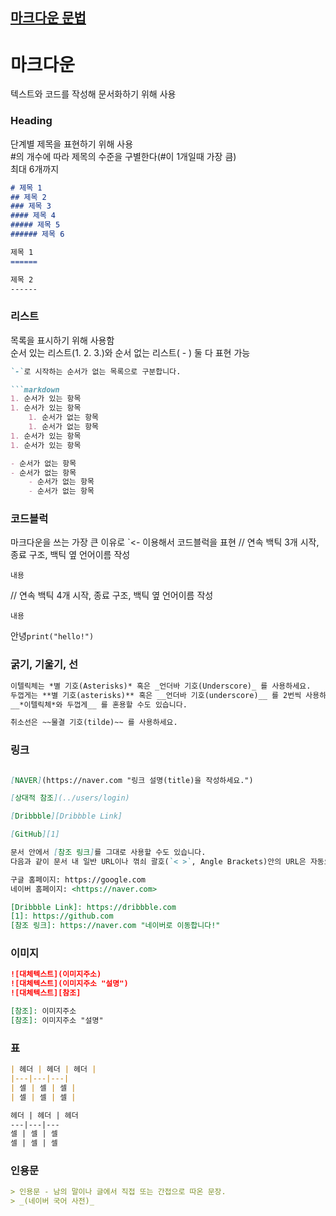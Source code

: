 ## [마크다운 문법](https://www.markdownguide.org/basic-syntax/)

# 마크다운
텍스트와 코드를 작성해 문서화하기 위해 사용

### Heading
단계별 제목을 표현하기 위해 사용  
#의 개수에 따라 제목의 수준을 구별한다(#이 1개일때 가장 큼)  
최대 6개까지
```markdown
# 제목 1
## 제목 2
### 제목 3
#### 제목 4
##### 제목 5
###### 제목 6
```
```markdown
제목 1
======

제목 2
------
```
### 리스트
목록을 표시하기 위해 사용함  
순서 있는 리스트(1. 2. 3.)와 순서 없는 리스트( - ) 둘 다 표현 가능  
```markdown
`-`로 시작하는 순서가 없는 목록으로 구분합니다.

```markdown
1. 순서가 있는 항목
1. 순서가 있는 항목
    1. 순서가 없는 항목
    1. 순서가 없는 항목
1. 순서가 있는 항목
1. 순서가 있는 항목

- 순서가 없는 항목
- 순서가 없는 항목
    - 순서가 없는 항목
    - 순서가 없는 항목
```
### 코드블럭
마크다운을 쓰는 가장 큰 이유로 `<- 이용해서 코드블럭을 표현
// 연속 백틱 3개 시작, 종료 구조, 백틱 옆 언어이름 작성
``` [언어이름]
내용
```

// 연속 백틱 4개 시작, 종료 구조, 백틱 옆 언어이름 작성
````[언어이름]
내용
````
안녕`print("hello!")`

### 굵기, 기울기, 선
``` markdown
이텔릭체는 *별 기호(Asterisks)* 혹은 _언더바 기호(Underscore)_ 를 사용하세요.
두껍게는 **별 기호(asterisks)** 혹은 __언더바 기호(underscore)__ 를 2번씩 사용하세요.
__*이텔릭체*와 두껍게__ 를 혼용할 수도 있습니다.

취소선은 ~~물결 기호(tilde)~~ 를 사용하세요.
```

### 링크
``` markdown

[NAVER](https://naver.com "링크 설명(title)을 작성하세요.")

[상대적 참조](../users/login)

[Dribbble][Dribbble Link]

[GitHub][1]

문서 안에서 [참조 링크]를 그대로 사용할 수도 있습니다.
다음과 같이 문서 내 일반 URL이나 꺾쇠 괄호(`< >`, Angle Brackets)안의 URL은 자동으로 링크를 사용합니다.

구글 홈페이지: https://google.com
네이버 홈페이지: <https://naver.com>

[Dribbble Link]: https://dribbble.com
[1]: https://github.com
[참조 링크]: https://naver.com "네이버로 이동합니다!"
```

### 이미지
``` markdown
![대체텍스트](이미지주소)
![대체텍스트](이미지주소 "설명")
![대체텍스트][참조]

[참조]: 이미지주소
[참조]: 이미지주소 "설명"
```

### 표
``` markdown
| 헤더 | 헤더 | 헤더 |
|---|---|---|
| 셀 | 셀 | 셀 |
| 셀 | 셀 | 셀 |

헤더 | 헤더 | 헤더
---|---|---
셀 | 셀 | 셀
셀 | 셀 | 셀
```

### 인용문
``` markdown
> 인용문 - 남의 말이나 글에서 직접 또는 간접으로 따온 문장.
> _(네이버 국어 사전)_
```